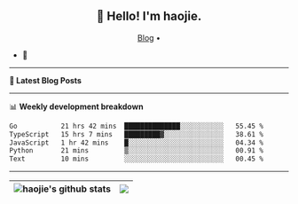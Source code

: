 <h2 align="center">👋 Hello! I'm haojie.</h2>
<p align="center">
  <a href="https://aoyouer.com">Blog</a> •
</p>


- 🔭 


-------

**📝 Latest Blog Posts**


-------

📊 **Weekly development breakdown**
<!--START_SECTION:waka-->

```txt
Go           21 hrs 42 mins  ██████████████░░░░░░░░░░░   55.45 %
TypeScript   15 hrs 7 mins   █████████▓░░░░░░░░░░░░░░░   38.61 %
JavaScript   1 hr 42 mins    █░░░░░░░░░░░░░░░░░░░░░░░░   04.34 %
Python       21 mins         ▒░░░░░░░░░░░░░░░░░░░░░░░░   00.91 %
Text         10 mins         ░░░░░░░░░░░░░░░░░░░░░░░░░   00.45 %
```

<!--END_SECTION:waka-->

-------



| <img align="center" src="https://github-readme-stats.vercel.app/api?username=haojie06&show_icons=true&theme=graywhite&show_icons=true&count_private=true&include_all_commits=true&hide_border=true" alt="haojie's github stats" /> | <img align="center" src="https://github-readme-stats.vercel.app/api/top-langs/?username=haojie06&layout=compact&theme=graywhite&hide_border=true&hide=css,html" /> |
| ------------- | ------------- |


